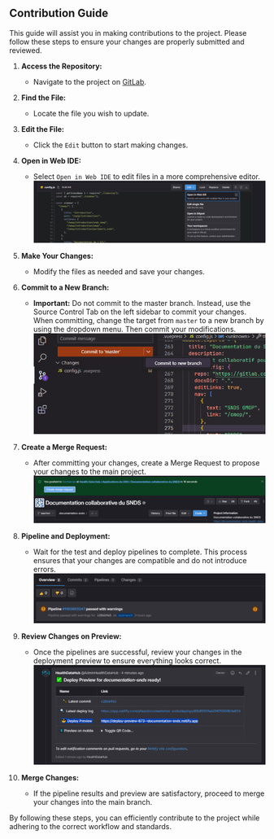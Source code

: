 ## Contribution Guide

This guide will assist you in making contributions to the project. Please follow these steps to ensure your changes are properly submitted and reviewed.

1. **Access the Repository:**
   - Navigate to the project on [GitLab](https://gitlab.com/healthdatahub/applications-du-hdh/documentation-snds).

2. **Find the File:**
   - Locate the file you wish to update.

3. **Edit the File:**
   - Click the `Edit` button to start making changes.

4. **Open in Web IDE:**
   - Select `Open in Web IDE` to edit files in a more comprehensive editor.![web IDE](<assets/Pasted image 20240228143453.png>)

5. **Make Your Changes:**
   - Modify the files as needed and save your changes.

6. **Commit to a New Branch:**
   - **Important:** Do not commit to the master branch. Instead, use the Source Control Tab on the left sidebar to commit your changes. When committing, change the target from `master` to a new branch by using the dropdown menu. Then commit your modifications.![commit](<assets/Pasted image 20240228145205.png>)

7. **Create a Merge Request:**
   - After committing your changes, create a Merge Request to propose your changes to the main project.![merge](<assets/Pasted image 20240228145330.png>)

8. **Pipeline and Deployment:**
   - Wait for the test and deploy pipelines to complete. This process ensures that your changes are compatible and do not introduce errors.![pipeline](<assets/Pasted image 20240228145444.png>)

9. **Review Changes on Preview:**
   - Once the pipelines are successful, review your changes in the deployment preview to ensure everything looks correct.![how to find deployment preview](<assets/Pasted image 20240228112653.png>)

10. **Merge Changes:**
    - If the pipeline results and preview are satisfactory, proceed to merge your changes into the main branch.

By following these steps, you can efficiently contribute to the project while adhering to the correct workflow and standards.